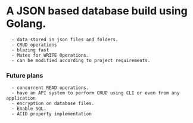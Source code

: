 # A JSON based database build using Golang.

```
  - data stored in json files and folders.
  - CRUD operations
  - blazing fast
  - Mutex for WRITE Operations.
  - can be modified according to project requirements.
```

### Future plans
```
  - concurrent READ operations.
  - have an API system to perform CRUD using CLI or even from any application
  - encryption on database files.
  - Enable SQL.
  - ACID property implementation
```
